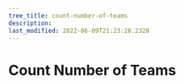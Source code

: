 ```yaml
---
tree_title: count-number-of-teams
description: 
last_modified: 2022-06-09T21:23:28.2328
---
```


# Count Number of Teams
